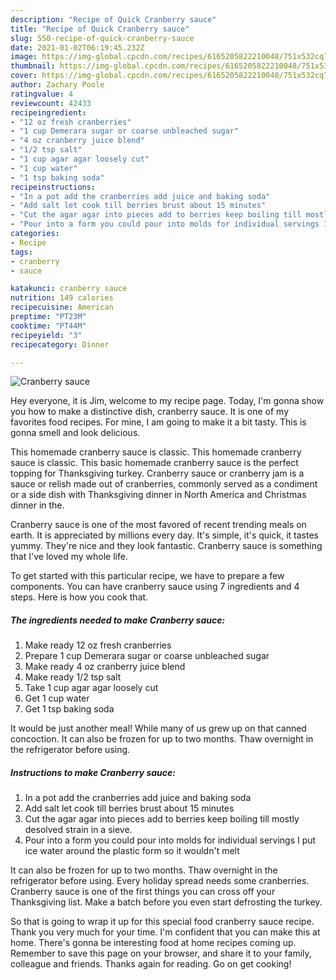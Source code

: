 ```yaml
---
description: "Recipe of Quick Cranberry sauce"
title: "Recipe of Quick Cranberry sauce"
slug: 550-recipe-of-quick-cranberry-sauce
date: 2021-01-02T06:19:45.232Z
image: https://img-global.cpcdn.com/recipes/6165205822210048/751x532cq70/cranberry-sauce-recipe-main-photo.jpg
thumbnail: https://img-global.cpcdn.com/recipes/6165205822210048/751x532cq70/cranberry-sauce-recipe-main-photo.jpg
cover: https://img-global.cpcdn.com/recipes/6165205822210048/751x532cq70/cranberry-sauce-recipe-main-photo.jpg
author: Zachary Poole
ratingvalue: 4
reviewcount: 42433
recipeingredient:
- "12 oz fresh cranberries"
- "1 cup Demerara sugar or coarse unbleached sugar"
- "4 oz cranberry juice blend"
- "1/2 tsp salt"
- "1 cup agar agar loosely cut"
- "1 cup water"
- "1 tsp baking soda"
recipeinstructions:
- "In a pot add the cranberries add juice and baking soda"
- "Add salt let cook till berries brust about 15 minutes"
- "Cut the agar agar into pieces add to berries keep boiling till mostly desolved strain in a sieve."
- "Pour into a form you could pour into molds for individual servings I put ice water around the plastic form so it wouldn&#39;t melt"
categories:
- Recipe
tags:
- cranberry
- sauce

katakunci: cranberry sauce 
nutrition: 149 calories
recipecuisine: American
preptime: "PT23M"
cooktime: "PT44M"
recipeyield: "3"
recipecategory: Dinner

---
```



![Cranberry sauce](https://img-global.cpcdn.com/recipes/6165205822210048/751x532cq70/cranberry-sauce-recipe-main-photo.jpg)

Hey everyone, it is Jim, welcome to my recipe page. Today, I'm gonna show you how to make a distinctive dish, cranberry sauce. It is one of my favorites food recipes. For mine, I am going to make it a bit tasty. This is gonna smell and look delicious.

This homemade cranberry sauce is classic. This homemade cranberry sauce is classic. This basic homemade cranberry sauce is the perfect topping for Thanksgiving turkey. Cranberry sauce or cranberry jam is a sauce or relish made out of cranberries, commonly served as a condiment or a side dish with Thanksgiving dinner in North America and Christmas dinner in the.

Cranberry sauce is one of the most favored of recent trending meals on earth. It is appreciated by millions every day. It's simple, it's quick, it tastes yummy. They're nice and they look fantastic. Cranberry sauce is something that I've loved my whole life.


To get started with this particular recipe, we have to prepare a few components. You can have cranberry sauce using 7 ingredients and 4 steps. Here is how you cook that.

<!--inarticleads1-->

##### The ingredients needed to make Cranberry sauce:

1. Make ready 12 oz fresh cranberries
1. Prepare 1 cup Demerara sugar or coarse unbleached sugar
1. Make ready 4 oz cranberry juice blend
1. Make ready 1/2 tsp salt
1. Take 1 cup agar agar loosely cut
1. Get 1 cup water
1. Get 1 tsp baking soda


It would be just another meal! While many of us grew up on that canned concoction. It can also be frozen for up to two months. Thaw overnight in the refrigerator before using. 

<!--inarticleads2-->

##### Instructions to make Cranberry sauce:

1. In a pot add the cranberries add juice and baking soda
1. Add salt let cook till berries brust about 15 minutes
1. Cut the agar agar into pieces add to berries keep boiling till mostly desolved strain in a sieve.
1. Pour into a form you could pour into molds for individual servings I put ice water around the plastic form so it wouldn&#39;t melt


It can also be frozen for up to two months. Thaw overnight in the refrigerator before using. Every holiday spread needs some cranberries. Cranberry sauce is one of the first things you can cross off your Thanksgiving list. Make a batch before you even start defrosting the turkey. 

So that is going to wrap it up for this special food cranberry sauce recipe. Thank you very much for your time. I'm confident that you can make this at home. There's gonna be interesting food at home recipes coming up. Remember to save this page on your browser, and share it to your family, colleague and friends. Thanks again for reading. Go on get cooking!
